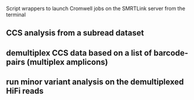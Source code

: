 Script wrappers to launch Cromwell jobs on the SMRTLink server from the terminal

## CCS analysis from a subread dataset

## demultiplex CCS data based on a list of barcode-pairs (multiplex amplicons)

## run minor variant analysis on the demultiplexed HiFi reads

